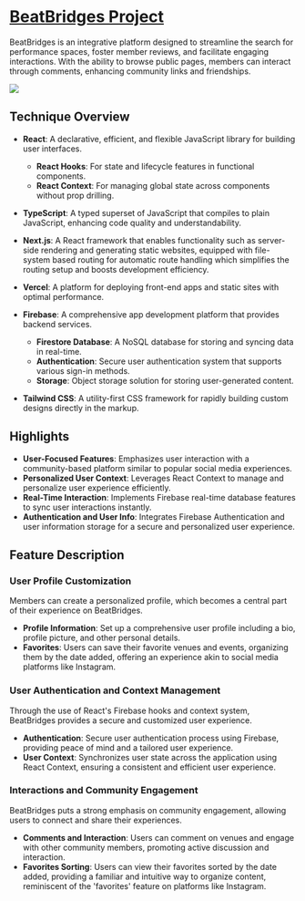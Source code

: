 # [BeatBridges Project](https://beat-bridges.vercel.app/)

BeatBridges is an integrative platform designed to streamline the search for performance spaces, foster member reviews, and facilitate engaging interactions. With the ability to browse public pages, members can interact through comments, enhancing community links and friendships.

![](public/website.png)

## Technique Overview

- **React**: A declarative, efficient, and flexible JavaScript library for building user interfaces.
  - **React Hooks**: For state and lifecycle features in functional components.
  - **React Context**: For managing global state across components without prop drilling.

- **TypeScript**: A typed superset of JavaScript that compiles to plain JavaScript, enhancing code quality and understandability.

- **Next.js**: A React framework that enables functionality such as server-side rendering and generating static websites, equipped with file-system based routing for automatic route handling which simplifies the routing setup and boosts development efficiency.

- **Vercel**: A platform for deploying front-end apps and static sites with optimal performance.

- **Firebase**: A comprehensive app development platform that provides backend services.
  - **Firestore Database**: A NoSQL database for storing and syncing data in real-time.
  - **Authentication**: Secure user authentication system that supports various sign-in methods.
  - **Storage**: Object storage solution for storing user-generated content.
    
- **Tailwind CSS**: A utility-first CSS framework for rapidly building custom designs directly in the markup.

## Highlights

- **User-Focused Features**: Emphasizes user interaction with a community-based platform similar to popular social media experiences.
- **Personalized User Context**: Leverages React Context to manage and personalize user experience efficiently.
- **Real-Time Interaction**: Implements Firebase real-time database features to sync user interactions instantly.
- **Authentication and User Info**: Integrates Firebase Authentication and user information storage for a secure and personalized user experience.

## Feature Description

### User Profile Customization
Members can create a personalized profile, which becomes a central part of their experience on BeatBridges. 

- **Profile Information**: Set up a comprehensive user profile including a bio, profile picture, and other personal details.
- **Favorites**: Users can save their favorite venues and events, organizing them by the date added, offering an experience akin to social media platforms like Instagram.

### User Authentication and Context Management
Through the use of React's Firebase hooks and context system, BeatBridges provides a secure and customized user experience.

- **Authentication**: Secure user authentication process using Firebase, providing peace of mind and a tailored user experience.
- **User Context**: Synchronizes user state across the application using React Context, ensuring a consistent and efficient user experience.

### Interactions and Community Engagement
BeatBridges puts a strong emphasis on community engagement, allowing users to connect and share their experiences.

- **Comments and Interaction**: Users can comment on venues and engage with other community members, promoting active discussion and interaction.
- **Favorites Sorting**: Users can view their favorites sorted by the date added, providing a familiar and intuitive way to organize content, reminiscent of the 'favorites' feature on platforms like Instagram.
